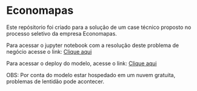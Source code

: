 # Economapas

Este repósitorio foi criado para a solução de um case técnico proposto no processo seletivo da empresa Economapas.

Para acessar o jupyter notebook com a resolução deste problema de negócio acesse o link: [Clique aqui](https://github.com/Guilherme-Yuji/Econo/blob/main/Desafio.ipynb)

Para acessar o deploy do modelo, acesse o link: [Clique aqui](https://econocalculator.herokuapp.com/)

OBS: Por conta do modelo estar hospedado em um nuvem gratuita, problemas de lentidão pode acontecer.
